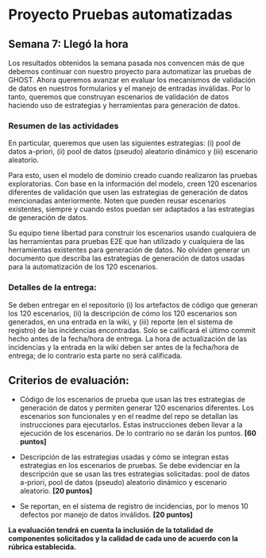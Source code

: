 
# Proyecto Pruebas automatizadas

## Semana  7: Llegó la hora

Los resultados obtenidos la semana pasada nos convencen más de que debemos continuar con nuestro proyecto para automatizar las pruebas de GHOST. Ahora queremos avanzar en evaluar los mecanismos de validación de datos en nuestros formularios y el manejo de entradas inválidas. Por lo tanto, queremos que construyan escenarios de validación de datos haciendo uso de estrategias y herramientas para generación de datos.

### Resumen de las actividades
En particular, queremos que usen las siguientes estrategias: (i) pool de datos a-priori, (ii) pool de datos (pseudo) aleatorio dinámico y (iii) escenario aleatorio.

Para esto, usen el modelo de dominio creado cuando realizaron las pruebas exploratorias. Con base en la información del modelo, creen 120 escenarios diferentes de validación que usen las estrategias de generación de datos mencionadas anteriormente. Noten que pueden reusar escenarios existentes, siempre y cuando estos puedan ser adaptados a las estrategias de generación de datos.

Su equipo tiene libertad para construir los escenarios usando cualquiera de las herramientas para pruebas  E2E que han utilizado y cualquiera de las herramientas existentes para generación de datos. No olviden generar un documento que describa las estrategias de generación de datos usadas para la automatización de los 120 escenarios.


### Detalles de la entrega:
Se deben entregar en el repositorio (i) los artefactos de código que generan los 120 escenarios, (ii) la descripción de cómo los 120 escenarios son generados, en una entrada en la wiki, y (iii) reporte (en el sistema de registro) de las incidencias encontradas. Solo se calificará el último commit hecho antes de la fecha/hora de entrega. La hora de actualización de las incidencias y la entrada en la wiki deben ser antes de la fecha/hora de entrega; de lo contrario esta parte no será calificada.

## Criterios de evaluación:

- Código de los escenarios de prueba que usan las tres estrategias de generación de datos y permiten generar 120 escenarios diferentes. Los escenarios son funcionales y en el readme del repo se detallan las instrucciones para ejecutarlos. Estas instrucciones deben llevar a la ejecución de los escenarios. De lo contrario no se darán los puntos. **[60 puntos]**

- Descripción de las estrategias usadas y cómo se integran estas estrategias en los escenarios de pruebas. Se debe evidenciar en la descripción que  se usan las tres estrategias solicitadas: pool de datos a-priori, pool de datos (pseudo) aleatorio dinámico y escenario aleatorio. **[20 puntos]**

- Se reportan, en el sistema de registro de incidencias, por lo menos 10 defectos por manejo de datos inválidos. **[20 puntos]**


**La evaluación tendrá en cuenta la inclusión de la totalidad de componentes solicitados y la calidad de cada uno de acuerdo con la rúbrica establecida.**
